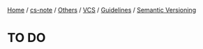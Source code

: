 [Home](https://mengxianbin.github.io) /
[cs-note](https://mengxianbin.github.io/cs-note/content) /
[Others](https://mengxianbin.github.io/cs-note/content/Others) /
[VCS](https://mengxianbin.github.io/cs-note/content/Others/VCS) /
[Guidelines](https://mengxianbin.github.io/cs-note/content/Others/VCS/Guidelines) /
[Semantic Versioning](https://mengxianbin.github.io/cs-note/content/Others/VCS/Guidelines/Semantic%20Versioning)

# TO DO
